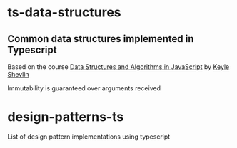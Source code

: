 # ts-data-structures

## Common data structures implemented in Typescript

Based on the course [Data Structures and Algorithms in JavaScript](https://egghead.io/courses/data-structures-and-algorithms-in-javascript) by [Keyle Shevlin](https://kyleshevlin.com/)

Immutability is guaranteed over arguments received


# design-patterns-ts
List of design pattern implementations using typescript
